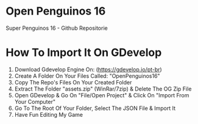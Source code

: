# Open Penguinos 16
Super Penguinos 16 - Github Repositorie
# How To Import It On GDevelop
1. Download Gdevelop Engine On: (https://gdevelop.io/pt-br)
2. Create A Folder On Your Files Called: "OpenPenguinos16"
3. Copy The Repo's Files On Your Created Folder
4. Extract The Folder "assets.zip" (WinRar/7zip) & Delete The OG Zip File
5. Open GDevelop & Go On "File/Open Project" & Click On "Import From Your Computer"
6. Go To The Root Of Your Folder, Select The JSON File & Import It
7. Have Fun Editing My Game
